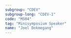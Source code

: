 ```yaml
---
subgroup: "CDEV"
subgroup-long: "CDEV-1"
code: "MS04"
tag: "Minisymposium Speaker"
name: "Joel Dokmegang"
---
```

